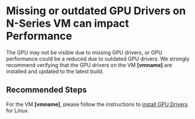 <properties
    pageTitle="Update GPU Drivers"
    description="GPU Drivers not installed or outdated"
    infoBubbleText="GPU Drivers not installed or outdated"
    service="microsoft.compute"
    resource="virtualmachines"
    authors="MukeshNandaMS"
    ms.author="mnanda"
    displayOrder=""
    articleId="MissingGPUDriversOnNSeriesVM-Linux"
    diagnosticScenario="GPU Drivers not installed or outdated"
    selfHelpType="diagnostics"
    supportTopicIds="32628268"
    resourceTags="linux,redhat,ubuntu"
    productPesIds="16342,15571,15797,16454,16470"
    cloudEnvironments="public,fairfax,usnat,ussec"
    ownershipId="Compute_VirtualMachines_Content"
/>

# Missing or outdated GPU Drivers on N-Series VM can impact Performance

<!--issueDescription-->
The GPU may not be visible due to missing GPU drivers, or GPU performance could be a reduced due to outdated GPU drivers. We strongly recommend verifying that the GPU drivers on the VM  **<!--$vmname-->[vmname]<!--/$vmname-->** are installed and updated to the latest build.
<!--/issueDescription-->

## **Recommended Steps**
For the VM **<!--$vmname-->[vmname]<!--/$vmname-->**, please follow the instructions to [install GPU Drivers](https://docs.microsoft.com/azure/virtual-machines/linux/n-series-driver-setup) for Linux.
